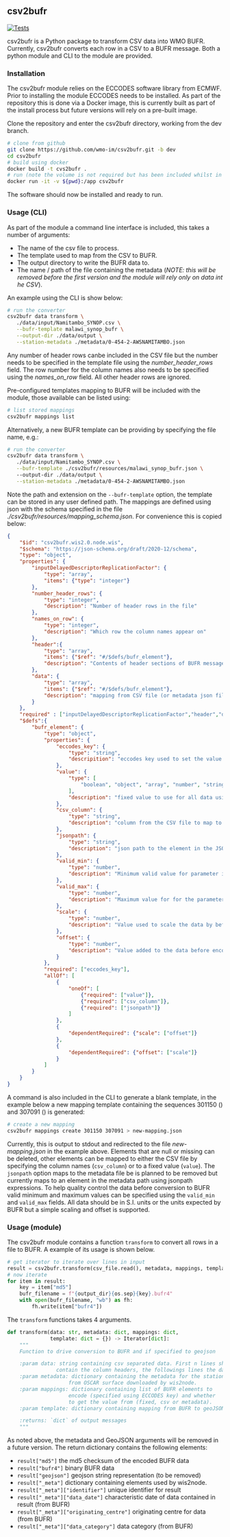 ## csv2bufr

[![Tests](https://github.com/wmo-im/csv2bufr/workflows/tests%20%E2%9A%99%EF%B8%8F/badge.svg)](https://github.com/wmo-im/csv2bufr/actions/workflows/tests.yml)

csv2bufr is a Python package to transform CSV data into WMO BUFR.  Currently, csv2bufr converts each row in a 
CSV to a BUFR message. Both a python module and CLI to the module are provided.

### Installation
The csv2bufr module relies on the ECCODES software library from ECMWF. 
Prior to installing the module ECCODES needs to be installed. 
As part of the repository this is done via a Docker image, this is currently built as part of the install process but future versions will rely on a pre-built image. 

Clone the repository and enter the csv2bufr directory, working from the dev branch.  

```bash
# clone from github
git clone https://github.com/wmo-im/csv2bufr.git -b dev
cd csv2bufr
# build using docker
docker build -t cvs2bufr .
# run (note the volume is not required but has been included whilst in development)
docker run -it -v ${pwd}:/app csv2bufr
```

The software should now be installed and ready to run.

### Usage (CLI)

As part of the module a command line interface is included, this takes a number of arguments:

- The name of the csv file to process.
- The template used to map from the CSV to BUFR.
- The output directory to write the BUFR data to.
- The name / path of the file containing the metadata (*NOTE: this will be removed before the first version and the module will rely only on data int he CSV*).

An example using the CLI is show below:
```bash
# run the converter
csv2bufr data transform \
   ./data/input/Namitambo_SYNOP.csv \
   --bufr-template malawi_synop_bufr \
   --output-dir ./data/output \
   --station-metadata ./metadata/0-454-2-AWSNAMITAMBO.json
```
Any number of header rows canbe included in the CSV file but the number needs to be specified in the template file using the *number_header_rows* field. 
The row number for the column names also needs to be specified using the *names_on_row* field. All other header rows are ignored.

Pre-configured templates mapping to BUFR will be included with the module, those available can be listed using:
```bash
# list stored mappings
csv2bufr mappings list
```
Alternatively, a new BUFR template can be providing by specifying the file name, e.g.:
```bash
# run the converter
csv2bufr data transform \
   ./data/input/Namitambo_SYNOP.csv \
   --bufr-template ./csv2bufr/resources/malawi_synop_bufr.json \  
   --output-dir ./data/output \
   --station-metadata ./metadata/0-454-2-AWSNAMITAMBO.json
```

Note the path and extension on the ``--bufr-template`` option, the template can be stored in any user defined path. 
The mappings are defined using json with the schema specified in the file *./csv2bufr/resources/mapping_schema.json*. 
For convenience this is copied below:    

```json
{
    "$id": "csv2bufr.wis2.0.node.wis",
    "$schema": "https://json-schema.org/draft/2020-12/schema",
    "type": "object",
    "properties": {
        "inputDelayedDescriptorReplicationFactor": {
            "type": "array",
            "items": {"type": "integer"}
        },
        "number_header_rows": {
            "type": "integer",
            "description": "Number of header rows in the file"
        },
        "names_on_row": {
            "type": "integer",
            "description": "Which row the column names appear on"
        },
        "header":{
            "type": "array",
            "items": {"$ref": "#/$defs/bufr_element"},
            "description": "Contents of header sections of BUFR message"
        },
        "data": {
            "type": "array",
            "items": {"$ref": "#/$defs/bufr_element"},
            "description": "mapping from CSV file (or metadata json file) to BUFR"
        }
    },
    "required" : ["inputDelayedDescriptorReplicationFactor","header","data"],
    "$defs":{
        "bufr_element": {
            "type": "object",
            "properties": {
                "eccodes_key": {
                    "type": "string",
                    "descripition": "eccodes key used to set the value in the BUFR data"
                },
                "value": {
                    "type": [
                        "boolean", "object", "array", "number", "string", "integer"
                    ],
                    "description": "fixed value to use for all data using this mapping"
                },
                "csv_column": {
                    "type": "string",
                    "description": "column from the CSV file to map to the BUFR element indicated by eccodes_key"
                },
                "jsonpath": {
                    "type": "string",
                    "description": "json path to the element in the JSON metadata file"
                },
                "valid_min": {
                    "type": "number",
                    "description": "Minimum valid value for parameter if set"
                },
                "valid_max": {
                    "type": "number",
                    "description": "Maximum value for for the parameter if set"
                },
                "scale": {
                    "type": "number",
                    "description": "Value used to scale the data by before encoding using the same conventions as in BUFR"
                },
                "offset": {
                    "type": "number",
                    "description": "Value added to the data before encoding to BUFR following the same conventions as BUFR"
                }
            },
            "required": ["eccodes_key"],
            "allOf": [
                {
                    "oneOf": [
                        {"required": ["value"]},
                        {"required": ["csv_column"]},
                        {"required": ["jsonpath"]}
                    ]
                },
                {
                    "dependentRequired": {"scale": ["offset"]}
                },
                {
                    "dependentRequired": {"offset": ["scale"]}
                }
            ]
        }
    }
}
```

A command is also included in the CLI to generate a blank template, in the example below a new mapping template containing the sequences 301150 () and 307091 () is generated:
```bash
# create a new mapping
csv2bufr mappings create 301150 307091 > new-mapping.json
```
Currently, this is output to stdout and redirected to the file *new-mapping.json* in the example above. 
Elements that are null or missing can be deleted, other elements can be mapped to either the CSV file by specifying the column names (``csv_column``) or to a fixed value (``value``).
The ``jsonpath`` option maps to the metadata file be is planned to be removed but currently maps to an element in the metadata path using jsonpath expressions.
To help quality control the data before conversion to BUFR valid minimum and maximum values can be specified using the ``valid_min`` and ``valid_max`` fields.
All data should be in S.I. units or the units expected by BUFR but a simple scaling and offset is supported.

### Usage (module)
The csv2bufr module contains a function ``transform`` to convert all rows in a file to BUFR. A example of its usage is shown below.
```python
# get iterator to iterate over lines in input
result = csv2bufr.transform(csv_file.read(), metadata, mappings, template)
# now iterate
for item in result:
    key = item["md5"]
    bufr_filename = f"{output_dir}{os.sep}{key}.bufr4"
    with open(bufr_filename, "wb") as fh:
        fh.write(item["bufr4"])
```
The ``transform`` functions takes 4 arguments.

````python
def transform(data: str, metadata: dict, mappings: dict,
              template: dict = {}) -> Iterator[dict]:
    """
    Function to drive conversion to BUFR and if specified to geojson

    :param data: string containing csv separated data. First n lines should
                contain the column headers, the followings lines the data.
    :param metadata: dictionary containing the metadata for the station
                    from OSCAR surface downloaded by wis2node.
    :param mappings: dictionary containing list of BUFR elements to
                    encode (specified using ECCODES key) and whether
                    to get the value from (fixed, csv or metadata).
    :param template: dictionary containing mapping from BUFR to geoJSON.

    :returns: `dict` of output messages
    """
````

As noted above, the metadata and GeoJSON arguments will be removed in a future version. 
The return dictionary contains the following elements:
- ``result["md5"]`` the md5 checksum of the encoded BUFR data
- ``result["bufr4"]`` binary BUFR data
- ``result["geojson"]`` geojson string representation (to be removed)
- ``result["_meta"]`` dictionary containing elements used by wis2node.
- ``result["_meta"]["identifier"]`` unique identifier for result
- ``result["_meta"]["data_date"]`` characteristic date of data contained in result (from BUFR)
- ``result["_meta"]["originating_centre"]`` originating centre for data  (from BUFR)
- ``result["_meta"]["data_category"]`` data category (from BUFR)